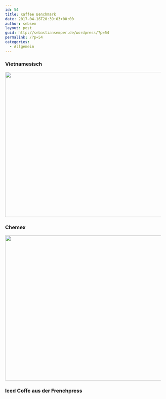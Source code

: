 ```yaml
---
id: 54
title: Kaffee Benchmark
date: 2017-04-16T20:39:03+00:00
author: sebsem
layout: post
guid: http://sebastiansemper.de/wordpress/?p=54
permalink: /?p=54
categories:
  - Allgemein
---
```

### Vietnamesisch

<img class="alignnone size-large wp-image-55" src="http://sebastiansemper.de/wordpress/wp-content/uploads/2017/04/IMG_1594_1-1024x768.jpg" alt="" width="625" height="469" srcset="http://sebastiansemper.de/wordpress/wp-content/uploads/2017/04/IMG_1594_1-1024x768.jpg 1024w, http://sebastiansemper.de/wordpress/wp-content/uploads/2017/04/IMG_1594_1-300x225.jpg 300w, http://sebastiansemper.de/wordpress/wp-content/uploads/2017/04/IMG_1594_1-768x576.jpg 768w, http://sebastiansemper.de/wordpress/wp-content/uploads/2017/04/IMG_1594_1-624x468.jpg 624w, http://sebastiansemper.de/wordpress/wp-content/uploads/2017/04/IMG_1594_1.jpg 1600w" sizes="(max-width: 625px) 100vw, 625px" />

### Chemex

<img class="alignnone size-large wp-image-56" src="http://sebastiansemper.de/wordpress/wp-content/uploads/2017/04/IMG_1620_1-1024x768.jpg" alt="" width="625" height="469" srcset="http://sebastiansemper.de/wordpress/wp-content/uploads/2017/04/IMG_1620_1-1024x768.jpg 1024w, http://sebastiansemper.de/wordpress/wp-content/uploads/2017/04/IMG_1620_1-300x225.jpg 300w, http://sebastiansemper.de/wordpress/wp-content/uploads/2017/04/IMG_1620_1-768x576.jpg 768w, http://sebastiansemper.de/wordpress/wp-content/uploads/2017/04/IMG_1620_1-624x468.jpg 624w" sizes="(max-width: 625px) 100vw, 625px" />

### Iced Coffe aus der Frenchpress